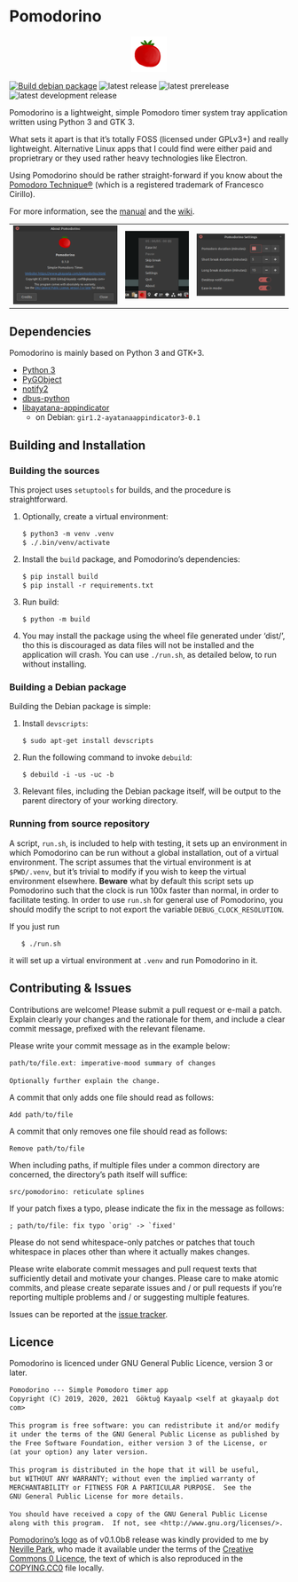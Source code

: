 # Pomodorino

<p align="center"><img src="assets/logo.png" width=64px alt="Pomodorino logo" /></p>

[![Build debian package](https://github.com/cadadr/pomodorino/actions/workflows/build.yml/badge.svg)](https://github.com/cadadr/pomodorino/actions/workflows/build.yml) 
![latest release](https://img.shields.io/github/v/release/cadadr/pomodorino?label=Latest%20release) 
![latest prerelease](https://img.shields.io/github/v/release/cadadr/pomodorino?color=%230050af&include_prereleases&sort=semver&label=Latest%20prerelease) 
![latest development release](https://img.shields.io/github/v/release/cadadr/pomodorino?include_prereleases&label=Latest%20dev%20release)

Pomodorino is a lightweight, simple Pomodoro timer system tray
application written using Python 3 and GTK 3.

What sets it apart is that it’s totally FOSS (licensed under GPLv3+)
and really lightweight.  Alternative Linux apps that I could find were
either paid and proprietrary or they used rather heavy technologies
like Electron.

Using Pomodorino should be rather straight-forward if you know about
the [Pomodoro Technique®][pt] (which is a registered trademark of
Francesco Cirillo).

For more information, see the [manual](./doc/pomodorino.1.markdown) and
the [wiki](https://github.com/cadadr/pomodorino/wiki).

[pt]: https://en.wikipedia.org/wiki/Pomodoro_Technique


<table>
       <tr>
              <td>
                     <img src="assets/screenshots/about.png"
                          alt="'About' popup" />
              </td>
              <td>
                     <img src="assets/screenshots/menu.png"
                          alt="Main menu" />
              </td>
              <td>
                     <img src="assets/screenshots/settings.png"
                          alt="Settings dialog" />
              </td>
       </tr>
</table>

## Dependencies

Pomodorino is mainly based on Python 3 and GTK+3.

- [Python 3](https://www.python.org)
- [PyGObject](https://pygobject.readthedocs.io/en/latest/)
- [notify2](https://pypi.org/project/notify2/)
- [dbus-python](https://pypi.org/project/dbus-python/)
- [libayatana-appindicator](https://github.com/AyatanaIndicators/libayatana-appindicator)
  - on Debian: `gir1.2-ayatanaappindicator3-0.1`

## Building and Installation

### Building the sources

This project uses `setuptools` for builds, and the procedure is
straightforward.

1. Optionally, create a virtual environment:

       $ python3 -m venv .venv
       $ ./.bin/venv/activate

2. Install the `build` package, and Pomodorino’s dependencies:

       $ pip install build
       $ pip install -r requirements.txt

3. Run build:

       $ python -m build

4. You may install the package using the wheel file generated under
   ‘dist/’, tho this is discouraged as data files will not be
   installed and the application will crash.  You can use `./run.sh`,
   as detailed below, to run without installing.

### Building a Debian package

Building the Debian package is simple:

1. Install `devscripts`:

       $ sudo apt-get install devscripts

2. Run the following command to invoke `debuild`:

       $ debuild -i -us -uc -b

3. Relevant files, including the Debian package itself, will be output
   to the parent directory of your working directory.

### Running from source repository

A script, `run.sh`, is included to help with testing, it sets up an
environment in which Pomodorino can be run without a global
installation, out of a virtual environment.  The script assumes that
the virtual environment is at `$PWD/.venv`, but it’s trivial to modify
if you wish to keep the virtual environment elsewhere.  **Beware**
what by default this script sets up Pomodorino such that the clock is
run 100x faster than normal, in order to facilitate testing.  In order
to use `run.sh` for general use of Pomodorino, you should modify the
script to not export the variable `DEBUG_CLOCK_RESOLUTION`.

If you just run

       $ ./run.sh

it will set up a virtual environment at `.venv` and run Pomodorino in
it.

## Contributing & Issues

Contributions are welcome!  Please submit a pull request or e-mail a
patch. Explain clearly your changes and the rationale for them, and
include a clear commit message, prefixed with the relevant filename.

Please write your commit message as in the example below:

    path/to/file.ext: imperative-mood summary of changes

    Optionally further explain the change.

A commit that only adds one file should read as follows:

    Add path/to/file

A commit that only removes one file should read as follows:

    Remove path/to/file

When including paths, if multiple files under a common directory are
concerned, the directory’s path itself will suffice:

    src/pomodorino: reticulate splines

If your patch fixes a typo, please indicate the fix in the message as
follows:

    ; path/to/file: fix typo `orig' -> `fixed'

Please do not send whitespace-only patches or patches that touch
whitespace in places other than where it actually makes changes.

Please write elaborate commit messages and pull request texts that
sufficiently detail and motivate your changes.  Please care to make
atomic commits, and please create separate issues and / or pull
requests if you’re reporting multiple problems and / or suggesting
multiple features.

Issues can be reported at the [issue
tracker](https://github.com/cadadr/pomodorino/issues).

## Licence

Pomodorino is licenced under GNU General Public Licence, version 3 or
later.

    Pomodorino --- Simple Pomodoro timer app
    Copyright (C) 2019, 2020, 2021  Göktuğ Kayaalp <self at gkayaalp dot com>

    This program is free software: you can redistribute it and/or modify
    it under the terms of the GNU General Public License as published by
    the Free Software Foundation, either version 3 of the License, or
    (at your option) any later version.

    This program is distributed in the hope that it will be useful,
    but WITHOUT ANY WARRANTY; without even the implied warranty of
    MERCHANTABILITY or FITNESS FOR A PARTICULAR PURPOSE.  See the
    GNU General Public License for more details.

    You should have received a copy of the GNU General Public License
    along with this program.  If not, see <http://www.gnu.org/licenses/>.

[Pomodorino’s logo](./assets/logo-unresized.png) as of v0.1.0b8 release was
kindly provided to me by [Neville Park](https://nevillepark.ca/), who
made it available under the terms of the [Creative Commons 0
Licence](https://creativecommons.org/publicdomain/zero/1.0/legalcode),
the text of which is also reproduced in the
[COPYING.CC0](./COPYING.CC0) file locally.
